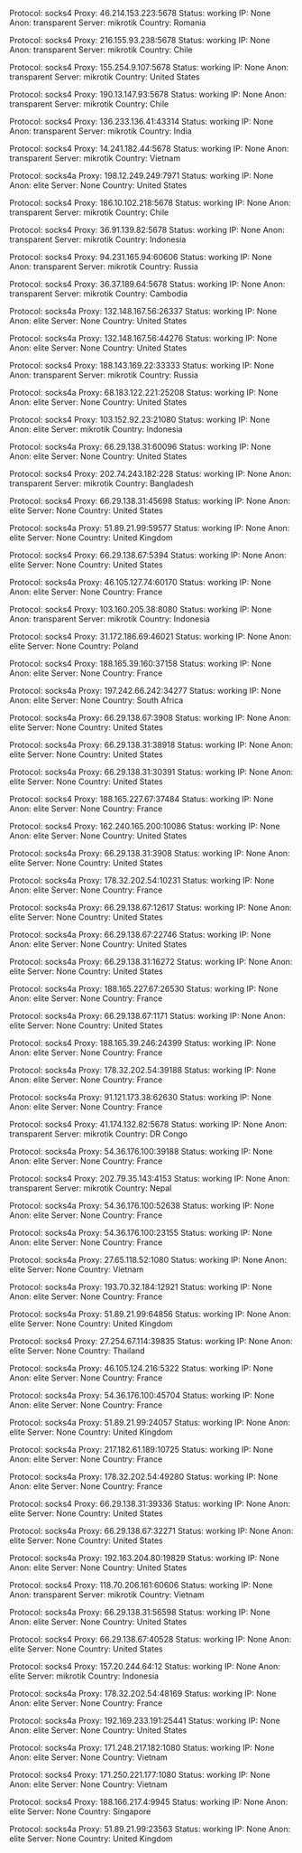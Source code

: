 Protocol: socks4
Proxy: 46.214.153.223:5678
Status: working
IP: None
Anon: transparent
Server: mikrotik
Country: Romania

Protocol: socks4
Proxy: 216.155.93.238:5678
Status: working
IP: None
Anon: transparent
Server: mikrotik
Country: Chile

Protocol: socks4
Proxy: 155.254.9.107:5678
Status: working
IP: None
Anon: transparent
Server: mikrotik
Country: United States

Protocol: socks4
Proxy: 190.13.147.93:5678
Status: working
IP: None
Anon: transparent
Server: mikrotik
Country: Chile

Protocol: socks4
Proxy: 136.233.136.41:43314
Status: working
IP: None
Anon: transparent
Server: mikrotik
Country: India

Protocol: socks4
Proxy: 14.241.182.44:5678
Status: working
IP: None
Anon: transparent
Server: mikrotik
Country: Vietnam

Protocol: socks4a
Proxy: 198.12.249.249:7971
Status: working
IP: None
Anon: elite
Server: None
Country: United States

Protocol: socks4
Proxy: 186.10.102.218:5678
Status: working
IP: None
Anon: transparent
Server: mikrotik
Country: Chile

Protocol: socks4
Proxy: 36.91.139.82:5678
Status: working
IP: None
Anon: transparent
Server: mikrotik
Country: Indonesia

Protocol: socks4
Proxy: 94.231.165.94:60606
Status: working
IP: None
Anon: transparent
Server: mikrotik
Country: Russia

Protocol: socks4
Proxy: 36.37.189.64:5678
Status: working
IP: None
Anon: transparent
Server: mikrotik
Country: Cambodia

Protocol: socks4a
Proxy: 132.148.167.56:26337
Status: working
IP: None
Anon: elite
Server: None
Country: United States

Protocol: socks4a
Proxy: 132.148.167.56:44276
Status: working
IP: None
Anon: elite
Server: None
Country: United States

Protocol: socks4
Proxy: 188.143.169.22:33333
Status: working
IP: None
Anon: transparent
Server: mikrotik
Country: Russia

Protocol: socks4a
Proxy: 68.183.122.221:25208
Status: working
IP: None
Anon: elite
Server: None
Country: United States

Protocol: socks4
Proxy: 103.152.92.23:21080
Status: working
IP: None
Anon: elite
Server: mikrotik
Country: Indonesia

Protocol: socks4a
Proxy: 66.29.138.31:60096
Status: working
IP: None
Anon: elite
Server: None
Country: United States

Protocol: socks4
Proxy: 202.74.243.182:228
Status: working
IP: None
Anon: transparent
Server: mikrotik
Country: Bangladesh

Protocol: socks4
Proxy: 66.29.138.31:45698
Status: working
IP: None
Anon: elite
Server: None
Country: United States

Protocol: socks4a
Proxy: 51.89.21.99:59577
Status: working
IP: None
Anon: elite
Server: None
Country: United Kingdom

Protocol: socks4
Proxy: 66.29.138.67:5394
Status: working
IP: None
Anon: elite
Server: None
Country: United States

Protocol: socks4a
Proxy: 46.105.127.74:60170
Status: working
IP: None
Anon: elite
Server: None
Country: France

Protocol: socks4
Proxy: 103.160.205.38:8080
Status: working
IP: None
Anon: transparent
Server: mikrotik
Country: Indonesia

Protocol: socks4
Proxy: 31.172.186.69:46021
Status: working
IP: None
Anon: elite
Server: None
Country: Poland

Protocol: socks4
Proxy: 188.165.39.160:37158
Status: working
IP: None
Anon: elite
Server: None
Country: France

Protocol: socks4a
Proxy: 197.242.66.242:34277
Status: working
IP: None
Anon: elite
Server: None
Country: South Africa

Protocol: socks4a
Proxy: 66.29.138.67:3908
Status: working
IP: None
Anon: elite
Server: None
Country: United States

Protocol: socks4a
Proxy: 66.29.138.31:38918
Status: working
IP: None
Anon: elite
Server: None
Country: United States

Protocol: socks4a
Proxy: 66.29.138.31:30391
Status: working
IP: None
Anon: elite
Server: None
Country: United States

Protocol: socks4
Proxy: 188.165.227.67:37484
Status: working
IP: None
Anon: elite
Server: None
Country: France

Protocol: socks4
Proxy: 162.240.165.200:10086
Status: working
IP: None
Anon: elite
Server: None
Country: United States

Protocol: socks4a
Proxy: 66.29.138.31:3908
Status: working
IP: None
Anon: elite
Server: None
Country: United States

Protocol: socks4a
Proxy: 178.32.202.54:10231
Status: working
IP: None
Anon: elite
Server: None
Country: France

Protocol: socks4a
Proxy: 66.29.138.67:12617
Status: working
IP: None
Anon: elite
Server: None
Country: United States

Protocol: socks4a
Proxy: 66.29.138.67:22746
Status: working
IP: None
Anon: elite
Server: None
Country: United States

Protocol: socks4a
Proxy: 66.29.138.31:16272
Status: working
IP: None
Anon: elite
Server: None
Country: United States

Protocol: socks4a
Proxy: 188.165.227.67:26530
Status: working
IP: None
Anon: elite
Server: None
Country: France

Protocol: socks4a
Proxy: 66.29.138.67:1171
Status: working
IP: None
Anon: elite
Server: None
Country: United States

Protocol: socks4
Proxy: 188.165.39.246:24399
Status: working
IP: None
Anon: elite
Server: None
Country: France

Protocol: socks4a
Proxy: 178.32.202.54:39188
Status: working
IP: None
Anon: elite
Server: None
Country: France

Protocol: socks4a
Proxy: 91.121.173.38:62630
Status: working
IP: None
Anon: elite
Server: None
Country: France

Protocol: socks4
Proxy: 41.174.132.82:5678
Status: working
IP: None
Anon: transparent
Server: mikrotik
Country: DR Congo

Protocol: socks4a
Proxy: 54.36.176.100:39188
Status: working
IP: None
Anon: elite
Server: None
Country: France

Protocol: socks4
Proxy: 202.79.35.143:4153
Status: working
IP: None
Anon: transparent
Server: mikrotik
Country: Nepal

Protocol: socks4a
Proxy: 54.36.176.100:52638
Status: working
IP: None
Anon: elite
Server: None
Country: France

Protocol: socks4a
Proxy: 54.36.176.100:23155
Status: working
IP: None
Anon: elite
Server: None
Country: France

Protocol: socks4a
Proxy: 27.65.118.52:1080
Status: working
IP: None
Anon: elite
Server: None
Country: Vietnam

Protocol: socks4a
Proxy: 193.70.32.184:12921
Status: working
IP: None
Anon: elite
Server: None
Country: France

Protocol: socks4a
Proxy: 51.89.21.99:64856
Status: working
IP: None
Anon: elite
Server: None
Country: United Kingdom

Protocol: socks4
Proxy: 27.254.67.114:39835
Status: working
IP: None
Anon: elite
Server: None
Country: Thailand

Protocol: socks4a
Proxy: 46.105.124.216:5322
Status: working
IP: None
Anon: elite
Server: None
Country: France

Protocol: socks4a
Proxy: 54.36.176.100:45704
Status: working
IP: None
Anon: elite
Server: None
Country: France

Protocol: socks4a
Proxy: 51.89.21.99:24057
Status: working
IP: None
Anon: elite
Server: None
Country: United Kingdom

Protocol: socks4a
Proxy: 217.182.61.189:10725
Status: working
IP: None
Anon: elite
Server: None
Country: France

Protocol: socks4a
Proxy: 178.32.202.54:49280
Status: working
IP: None
Anon: elite
Server: None
Country: France

Protocol: socks4
Proxy: 66.29.138.31:39336
Status: working
IP: None
Anon: elite
Server: None
Country: United States

Protocol: socks4a
Proxy: 66.29.138.67:32271
Status: working
IP: None
Anon: elite
Server: None
Country: United States

Protocol: socks4a
Proxy: 192.163.204.80:19829
Status: working
IP: None
Anon: elite
Server: None
Country: United States

Protocol: socks4
Proxy: 118.70.206.161:60606
Status: working
IP: None
Anon: transparent
Server: mikrotik
Country: Vietnam

Protocol: socks4a
Proxy: 66.29.138.31:56598
Status: working
IP: None
Anon: elite
Server: None
Country: United States

Protocol: socks4
Proxy: 66.29.138.67:40528
Status: working
IP: None
Anon: elite
Server: None
Country: United States

Protocol: socks4
Proxy: 157.20.244.64:12
Status: working
IP: None
Anon: elite
Server: mikrotik
Country: Indonesia

Protocol: socks4a
Proxy: 178.32.202.54:48169
Status: working
IP: None
Anon: elite
Server: None
Country: France

Protocol: socks4a
Proxy: 192.169.233.191:25441
Status: working
IP: None
Anon: elite
Server: None
Country: United States

Protocol: socks4a
Proxy: 171.248.217.182:1080
Status: working
IP: None
Anon: elite
Server: None
Country: Vietnam

Protocol: socks4
Proxy: 171.250.221.177:1080
Status: working
IP: None
Anon: elite
Server: None
Country: Vietnam

Protocol: socks4
Proxy: 188.166.217.4:9945
Status: working
IP: None
Anon: elite
Server: None
Country: Singapore

Protocol: socks4a
Proxy: 51.89.21.99:23563
Status: working
IP: None
Anon: elite
Server: None
Country: United Kingdom

